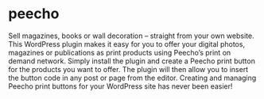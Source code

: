 # peecho
Sell magazines, books or wall decoration – straight from your own website. This WordPress plugin makes it easy for you to offer your digital photos, magazines or publications as print products using Peecho’s print on demand network.  Simply install the plugin and create a Peecho print button for the products you want to offer. The plugin will then allow you to insert the button code in any post or page from the editor.  Creating and managing Peecho print buttons for your WordPress site has never been easier!
